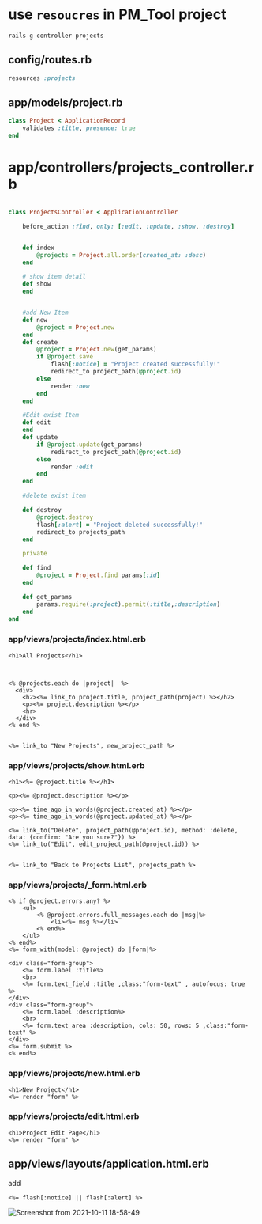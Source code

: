 # use `resoucres` in PM_Tool project  


```shell
rails g controller projects
```

##  config/routes.rb
```ruby
resources :projects 
``` 
 
## app/models/project.rb
```ruby   
class Project < ApplicationRecord
    validates :title, presence: true
end
```


# app/controllers/projects_controller.rb
```ruby

class ProjectsController < ApplicationController

    before_action :find, only: [:edit, :update, :show, :destroy]


    def index
        @projects = Project.all.order(created_at: :desc)    
    end

    # show item detail     
    def show              
    end


    #add New Item 
    def new
        @project = Project.new
    end
    def create       
        @project = Project.new(get_params)
        if @project.save
            flash[:notice] = "Project created successfully!"
            redirect_to project_path(@project.id)
        else
            render :new
        end
    end

    #Edit exist Item
    def edit       
    end
    def update  
        if @project.update(get_params)
            redirect_to project_path(@project.id)    
        else
            render :edit
        end 
    end

    #delete exist item  

    def destroy     
        @project.destroy
        flash[:alert] = "Project deleted successfully!"
        redirect_to projects_path
    end

    private 

    def find
        @project = Project.find params[:id]
    end

    def get_params
        params.require(:project).permit(:title,:description)
    end
end
```
 

### app/views/projects/index.html.erb
```erb
<h1>All Projects</h1>



<% @projects.each do |project|  %>
  <div>
    <h2><%= link_to project.title, project_path(project) %></h2>
    <p><%= project.description %></p>
    <hr>
  </div>
<% end %>


<%= link_to "New Projects", new_project_path %>  
```


### app/views/projects/show.html.erb
```erb
<h1><%= @project.title %></h1>

<p><%= @project.description %></p>

<p><%= time_ago_in_words(@project.created_at) %></p>
<p><%= time_ago_in_words(@project.updated_at) %></p>

<%= link_to("Delete", project_path(@project.id), method: :delete, data: {confirm: "Are you sure?"}) %>
<%= link_to("Edit", edit_project_path(@project.id)) %>


<%= link_to "Back to Projects List", projects_path %>   
```


### app/views/projects/_form.html.erb

```erb
<% if @project.errors.any? %>
    <ul>
        <% @project.errors.full_messages.each do |msg|%>
            <li><%= msg %></li>
        <% end%>
    </ul>
<% end%>
<%= form_with(model: @project) do |form|%>

<div class="form-group">
    <%= form.label :title%>
    <br>
    <%= form.text_field :title ,class:"form-text" , autofocus: true   %>
</div>
<div class="form-group">
    <%= form.label :description%>
    <br>
    <%= form.text_area :description, cols: 50, rows: 5 ,class:"form-text" %>
</div>
<%= form.submit %>
<% end%> 
```
### app/views/projects/new.html.erb
```erb
<h1>New Project</h1>
<%= render "form" %>  
```

### app/views/projects/edit.html.erb
```erb
<h1>Project Edit Page</h1>
<%= render "form" %>   
```

## app/views/layouts/application.html.erb

add 
```
<%= flash[:notice] || flash[:alert] %>
```

![Screenshot from 2021-10-11 18-58-49](https://user-images.githubusercontent.com/21187699/136878204-dda39513-b517-4fbc-bb74-34983ace757d.png)
